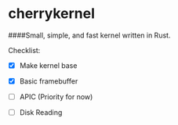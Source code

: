 # cherrykernel
####Small, simple, and fast kernel written in Rust.

Checklist:
- [x] Make kernel base
- [x] Basic framebuffer
- [ ] APIC (Priority for now)
- [ ] Disk Reading

